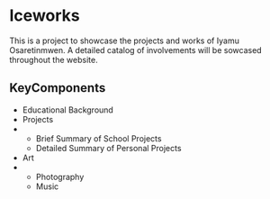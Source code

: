 # Iceworks
This is a project to showcase the projects and works of Iyamu Osaretinmwen. A detailed catalog of involvements will be sowcased throughout the website.

## KeyComponents
* Educational Background
* Projects
* * Brief Summary of School Projects
  * Detailed Summary of Personal Projects
* Art
* * Photography
  * Music